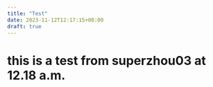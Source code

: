 ```yaml
---
title: "Test"
date: 2023-11-12T12:17:15+08:00
draft: true
---
```

# this is a test from superzhou03 at 12.18 a.m.
